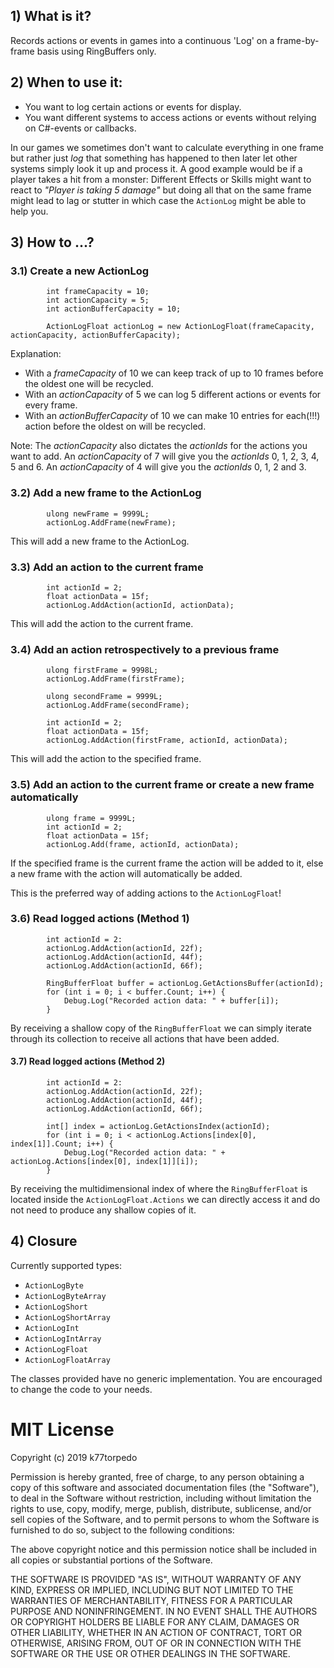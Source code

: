## 1) What is it?
Records actions or events in games into a continuous 'Log' on a frame-by-frame basis using RingBuffers only.


## 2) When to use it:
* You want to log certain actions or events for display.
* You want different systems to access actions or events without relying on C#-events or callbacks. 

In our games we sometimes don't want to calculate everything in one frame but rather just _log_ that something has happened to then later let other systems simply look it up and process it. A good example would be if a player takes a hit from a monster: Different Effects or Skills might want to react to _"Player is taking 5 damage"_ but doing all that on the same frame might lead to lag or stutter in which case the `ActionLog` might be able to help you.


## 3) How to ...?

### 3.1) Create a new ActionLog
```
        int frameCapacity = 10;
        int actionCapacity = 5;
        int actionBufferCapacity = 10;

        ActionLogFloat actionLog = new ActionLogFloat(frameCapacity, actionCapacity, actionBufferCapacity);
```
Explanation: 
* With a _frameCapacity_ of 10 we can keep track of up to 10 frames before the oldest one will be recycled. 
* With an _actionCapacity_ of 5 we can log 5 different actions or events for every frame. 
* With an _actionBufferCapacity_ of 10 we can make 10 entries for each(!!!) action before the oldest on will be recycled.

Note: The _actionCapacity_ also dictates the _actionIds_ for the actions you want to add. An _actionCapacity_ of 7 will give you the _actionIds_ 0, 1, 2, 3, 4, 5 and 6. An _actionCapacity_ of 4 will give you the _actionIds_ 0, 1, 2 and 3.


### 3.2) Add a new frame to the ActionLog
```
        ulong newFrame = 9999L;
        actionLog.AddFrame(newFrame);
```
This will add a new frame to the ActionLog.


### 3.3) Add an action to the current frame
```
        int actionId = 2;
        float actionData = 15f;
        actionLog.AddAction(actionId, actionData);
```
This will add the action to the current frame.


### 3.4) Add an action retrospectively to a previous frame
```
        ulong firstFrame = 9998L;
        actionLog.AddFrame(firstFrame);
        
        ulong secondFrame = 9999L;
        actionLog.AddFrame(secondFrame);
        
        int actionId = 2;
        float actionData = 15f;
        actionLog.AddAction(firstFrame, actionId, actionData);
```
This will add the action to the specified frame.


### 3.5) Add an action to the current frame or create a new frame automatically
```
        ulong frame = 9999L;
        int actionId = 2;
        float actionData = 15f;
        actionLog.Add(frame, actionId, actionData);
```
If the specified frame is the current frame the action will be added to it, else a new frame with the action will automatically be added.

This is the preferred way of adding actions to the `ActionLogFloat`!


### 3.6) Read logged actions (Method 1)
```
        int actionId = 2:
        actionLog.AddAction(actionId, 22f);
        actionLog.AddAction(actionId, 44f);
        actionLog.AddAction(actionId, 66f);
        
        RingBufferFloat buffer = actionLog.GetActionsBuffer(actionId);
        for (int i = 0; i < buffer.Count; i++) {
            Debug.Log("Recorded action data: " + buffer[i]);
        }
```
By receiving a shallow copy of the `RingBufferFloat` we can simply iterate through its collection to receive all actions that have been added.


#### 3.7) Read logged actions (Method 2)
```
        int actionId = 2:
        actionLog.AddAction(actionId, 22f);
        actionLog.AddAction(actionId, 44f);
        actionLog.AddAction(actionId, 66f);

        int[] index = actionLog.GetActionsIndex(actionId);
        for (int i = 0; i < actionLog.Actions[index[0], index[1]].Count; i++) {
            Debug.Log("Recorded action data: " + actionLog.Actions[index[0], index[1]][i]);
        }
```
By receiving the multidimensional index of where the `RingBufferFloat` is located inside the `ActionLogFloat.Actions` we can directly access it and do not need to produce any shallow copies of it.


## 4) Closure
Currently supported types:
* `ActionLogByte`
* `ActionLogByteArray`
* `ActionLogShort`
* `ActionLogShortArray`
* `ActionLogInt`
* `ActionLogIntArray`
* `ActionLogFloat`
* `ActionLogFloatArray`

The classes provided have no generic implementation. You are encouraged to change the code to your needs.


# MIT License
Copyright (c) 2019 k77torpedo

Permission is hereby granted, free of charge, to any person obtaining a copy
of this software and associated documentation files (the "Software"), to deal
in the Software without restriction, including without limitation the rights
to use, copy, modify, merge, publish, distribute, sublicense, and/or sell
copies of the Software, and to permit persons to whom the Software is
furnished to do so, subject to the following conditions:

The above copyright notice and this permission notice shall be included in all
copies or substantial portions of the Software.

THE SOFTWARE IS PROVIDED "AS IS", WITHOUT WARRANTY OF ANY KIND, EXPRESS OR
IMPLIED, INCLUDING BUT NOT LIMITED TO THE WARRANTIES OF MERCHANTABILITY,
FITNESS FOR A PARTICULAR PURPOSE AND NONINFRINGEMENT. IN NO EVENT SHALL THE
AUTHORS OR COPYRIGHT HOLDERS BE LIABLE FOR ANY CLAIM, DAMAGES OR OTHER
LIABILITY, WHETHER IN AN ACTION OF CONTRACT, TORT OR OTHERWISE, ARISING FROM,
OUT OF OR IN CONNECTION WITH THE SOFTWARE OR THE USE OR OTHER DEALINGS IN THE
SOFTWARE.
